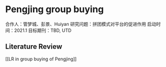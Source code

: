 # Pengjing group buying

合作人：管梦城、彭景、Huiyan
研究问题：拼团模式对平台的促进作用
启动时间：2021.1
目标期刊：TBD, UTD



## Literature Review
[[LR in group buying of Pengjing]]
